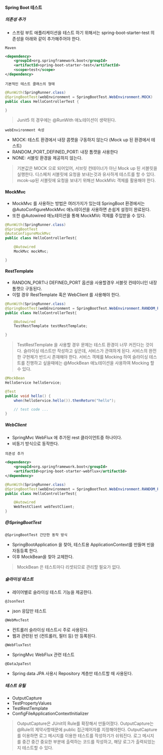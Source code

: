 
#### Spring Boot 테스트

##### 의존성 추가
- 스프링 부트 애플리케이션을 테스트 하기 위해서는 spring-boot-starter-test 의존성을 아래와 같이 추가해주어야 한다.

`Maven`
```xml
<dependency>
    <groupId>org.springframework.boot</groupId>
    <artifactId>spring-boot-starter-test</artifactId>
    <scope>test</scope>
</dependency>
```

`기본적인 테스트 클래스의 형태`
```java
@RunWith(SpringRunner.class)
@SpringBootTest(webEnvironment = SpringBootTest.WebEnvironment.MOCK)
public class HelloControllerTest {

}
```

> Junit5 의 경우에는 @RunWith 애노테이션이 생략된다.

`webEnvironment 속성`
- MOCK: 테스트 환경에서 내장 콤켓을 구동하지 않는다 (Mock up 된 환경에서 테스트)
- RANDOM_PORT_DEFINED_PORT: 내장 톰캣을 사용한다
- NONE: 서블릿 환경을 제공하지 않는다.

> 기본값은 MOCK 으로 되어있어, 서브릿 컨테이너가 아닌 Mock up 된 서블릿을 실행한다. 디스페처 서블릿에 요청을 보내는것과 유사하게 테스트를 할 수 있다.
> mcok-up된 서블릿에 요청을 보내기 위해선 MockMVc 객체를 활용해야 한다.

#### MockMvc
- MockMvc 를 사용하는 방법은 여러가지가 있는데 SpringBoot 환경에서는 @AutoConfigureMockMvc 애노테이션을 사용하면 손쉽게 설정이 완료된다.
- 또한 @Autowired 애노테이션을 통해 MockMVc 객체를 주입받을 수 있다.

```java
@RunWith(SpringRunner.class)
@SpringBootTest
@AutoConfigureMockMvc
public class HelloControllerTest{

    @Autowired
    MockMvc mockMvc;

}
```

#### RestTemplate
- RANDON_PORT나 DEFINED_PORT 옵션을 사용할경우 서블릿 컨테이너인 내장 톰캣으 구동된다.
- 이럴 경우 RestTemplate 혹은 WebClient 를 사용해야 한다.

```java
@RunWith(SpringRunner.class)
@SpringBootTest(webEnvironment = SpringBootTest.WebEnvironment.RANDOM_PORT)
public class HelloControllerTest{

    @Autowired
    TestRestTemplate testRestTemplate;

}
```

> TestRestTemplate 을 사용할 경우 문제는 테스트 환경이 너무 커진다는 것이다.
> 슬라이싱 테스트만 작성하고 싶은데, 서비스가 관여하게 된다. 서비스의 완전한 구현체가 반드시 존재해야 한다.
> 서비스 객체를 Mocking 하여 슬라이싱 테스트를 진행하고 싶을때에는 @MockBean 애노테이션을 사용하여 Mocking 할 수 있다.

```java
@MockBean
HelloService helloService;

@Test
public void hello() {
    when(helloService.hello()).thenReturn("hello");

    // test code ...
}
```

##### WebClient
- SpringMvc WebFlux 에 추가된 rest 클라이언트중 하나이다.
- 비동기 방식으로 동작한다.

`의존성 추가`
```xml
<dependency>
    <groupId>org.springframework.boot</groupId>
    <artifactId>spring-boot-starter-webflux</artifactId>
</dependency>
```

```java
@RunWith(SpringRunner.class)
@SpringBootTest(webEnvironment = SpringBootTest.WebEnvironment.RANDOM_PORT)
public class HelloControllerTest{

    @Autowired
    WebTestClient webTestClient;
}
```

##### @SpringBootTest
`@SpringBootTest 간단한 동작 방식`
- SpringBootApplication 을 찾아, 테스트용 ApplicationContext를 만들며 빈을 자동등록 한다.
- 이후 MockBean을 찾아 교체한다.

> MockBean 은 테스트마다 리셋되므로 관리할 필요가 없다.

##### 슬라이싱 테스트
- 레이어별로 슬라이싱 테스트 기능을 제공한다.

`@JsonTest`
- json 응답만 테스트

`@WebMvcTest`
- 컨트롤러 슬라이싱 테스트시 주로 사용된다.
- 웹과 관련된 빈 (컨트롤러, 필터 등) 만 등록된다.

`@WebFluxTest`
- SpringMvc WebFlux 관련 테스트

`@DataJpaTest`
- Spring data JPA 사용시 Repository 계층만 테스트할 때 사용된다.

##### 테스트 유틸
- OutputCapture
- TestPropertyValues
- TestRestTemplate
- ConfigFileApplicationContextInitializer

> OutputCapture은 JUnit의 Rule를 확장해서 만들어졌다. OutputCapture는 @Rule의 제약사항때문에 public 접근제어자를 지정해야한다. OutputCapture를 이용하면 로그 메시지를 이용한 테스트를 작성하기가 쉬워진다. 로그 메시지를 중간 중간 중요한 부분에 출력하는 코드를 작성하고, 해당 로그가 출력되었는지 테스트할 수 있다.
